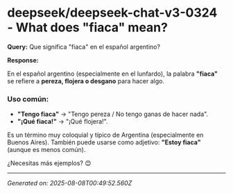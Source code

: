 # deepseek/deepseek-chat-v3-0324 - What does "fiaca" mean?

**Query:** Que significa "fiaca" en el español argentino?



**Response:**

En el español argentino (especialmente en el lunfardo), la palabra **"fiaca"** se refiere a **pereza, flojera o desgano** para hacer algo.  

### Uso común:  
- **"Tengo fiaca"** → "Tengo pereza / No tengo ganas de hacer nada".  
- **"¡Qué fiaca!"** → "¡Qué flojera!".  

Es un término muy coloquial y típico de Argentina (especialmente en Buenos Aires). También puede usarse como adjetivo: **"Estoy fiaca"** (aunque es menos común).  

¿Necesitas más ejemplos? 😊

---
*Generated on: 2025-08-08T00:49:52.560Z*
